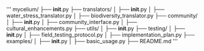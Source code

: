 '''
mycelium/
├── __init__.py
├── translators/
│   ├── __init__.py
│   ├── water_stress_translator.py
│   ├── biodiversity_translator.py
├── community/
│   ├── __init__.py
│   ├── community_interface.py
│   ├── cultural_enhancements.py
├── utils/
│   ├── __init__.py
├── testing/
│   ├── __init__.py
│   ├── field_testing_protocol.py
│   ├── implementation_plan.py
├── examples/
│   ├── __init__.py
│   ├── basic_usage.py
├── README.md
'''
